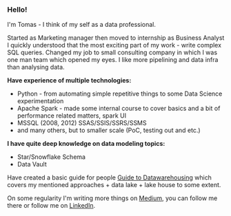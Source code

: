 ### Hello!
I'm Tomas - I think of my self as a data professional. 

Started as Marketing manager then moved to internship as Business Analyst I quickly understood that the most exciting part
of my work - write complex SQL queries. Changed my job to small consulting company in which I was one man team which opened my eyes.
I like more pipelining and data infra than analysing data. 

__Have experience of multiple technologies:__
* Python - from automating simple repetitive things to some 
  Data Science experimentation
* Apache Spark - made some internal course to cover basics and a bit 
of performance related matters, spark UI
* MSSQL (2008, 2012) SSAS/SSIS/SSRS/SSMS
* and many others, but to smaller scale (PoC, testing out and etc.)

__I have quite deep knowledge on data modeling topics:__
* Star/Snowflake Schema
* Data Vault

Have created a basic guide for people [Guide to Datawarehousing](https://towardsdatascience.com/guide-to-data-warehousing-6fdcf30b6fbe)
which covers my mentioned approaches + data lake + lake house to some extent.

On some regularity I'm writing more things on [Medium](http://tomaspeluritis.medium.com), you can follow me there or follow me on [LinkedIn](https://www.linkedin.com/in/tomas-peluritis-99216854/).